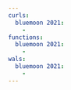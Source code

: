 ```yaml
---
curls:
  bluemoon 2021:
    -
functions:
  bluemoon 2021:
    -
wals:
  bluemoon 2021:
    -
---
```

